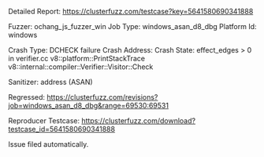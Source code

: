 Detailed Report: https://clusterfuzz.com/testcase?key=5641580690341888

Fuzzer: ochang_js_fuzzer_win
Job Type: windows_asan_d8_dbg
Platform Id: windows

Crash Type: DCHECK failure
Crash Address: 
Crash State:
  effect_edges > 0 in verifier.cc
  v8::platform::PrintStackTrace
  v8::internal::compiler::Verifier::Visitor::Check
  
Sanitizer: address (ASAN)

Regressed: https://clusterfuzz.com/revisions?job=windows_asan_d8_dbg&range=69530:69531

Reproducer Testcase: https://clusterfuzz.com/download?testcase_id=5641580690341888

Issue filed automatically.

